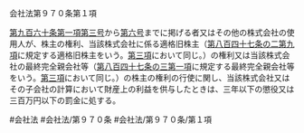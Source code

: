 会社法第９７０条第１項

[第九百六十条第一項第三号](会社法＿＿＿＿第９６０条第１項第３号)から[第六号](会社法＿＿＿＿第９７０条第１項第６号)までに掲げる者又はその他の株式会社の使用人が、株主の権利、当該株式会社に係る適格旧株主（[第八百四十七条の二第九項](会社法＿＿＿＿第８４７条の２第９項)に規定する適格旧株主をいう。[第三項](会社法＿＿＿＿第９７０条第３項)において同じ。）の権利又は当該株式会社の最終完全親会社等（[第八百四十七条の三第一項](会社法＿＿＿＿第８４７条の３第１項)に規定する最終完全親会社等をいう。[第三項](会社法＿＿＿＿第９７０条第３項)において同じ。）の株主の権利の行使に関し、当該株式会社又はその子会社の計算において財産上の利益を供与したときは、三年以下の懲役又は三百万円以下の罰金に処する。

#会社法
#会社法/第９７０条
#会社法/第９７０条/第１項
